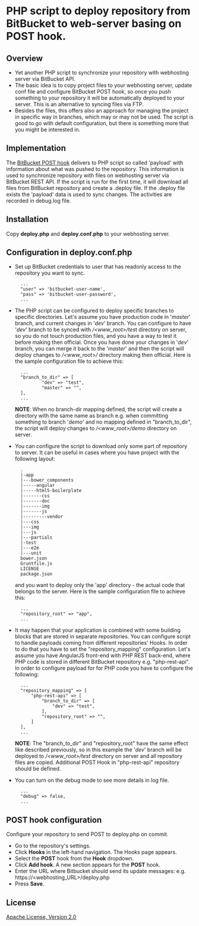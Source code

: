 # PHP script to deploy repository from BitBucket to web-server basing on POST hook. #

## Overview ##
* Yet another PHP script to synchronize your repository with webhosting server via BitBucket API. 
* The basic idea is to copy project files to your webhosting server, update conf file and configure BitBucket POST hook, so once you push something to your repository it will be automatically deployed to your server. This is an alternative to syncing files via FTP.
* Besides the files, this offers also an approach for managing the project in specific way in branches, which may or may not be used. The script is good to go with default configuration, but there is something more that you might be interested in.

## Implementation ##
The [BitBucket POST hook](https://confluence.atlassian.com/display/BITBUCKET/POST+hook+management) delivers to PHP script so called 'payload' with information about what was pushed to the repository. This information is used to synchronize repository with files on webhosting server via BitBucket REST API. If the script is run for the first time, it will download all files from BitBucket repository and create a .deploy file. If the .deploy file exists the 'payload' data is used to sync changes. The activities are recorded in debug.log file.

## Installation ##
Copy **deploy.php** and **deploy.conf.php** to your webhosting server.

## Configuration in deploy.conf.php ##
* Set up BitBucket credentials to user that has readonly access to the repository you want to sync.

		...
		"user" => 'bitbucket-user-name',
		"pass" => 'bitbucket-user-password',
		...

* The PHP script can be configured to deploy specific branches to specific directories. Let's assume you have production code in '*master*' branch, and current changes in '*dev*' branch. You can configure to have '*dev*' branch to be synced with  */<www_root>/tes*t directory on server, so you do not touch production files, and you have a way to test it before making then official. Once you have done your changes in '*dev*' branch, you can merge it back to the '*master*' and then the script will deploy changes to */<www_root>/* directory making then official. Here is the sample configuration file to achieve this: 

		...
		"branch_to_dir" => [
				"dev" => "test", 
				"master" => "",
		],
		...

	**NOTE**: When no branch-dir mapping defined, the script will create a directory with the same name as branch e.g. when committing something to branch '*demo*' and no mapping defined in "branch_to_dir", the script will deploy changes to  */<www_root>/demo* directory on server.

* You can configure the script to download only some part of repository to server. It can be useful in cases where you have project with the following layout:

		.
		|-app
		|---bower_components
		|-----angular
		|-----html5-boilerplate
		|-------css
		|-------doc
		|-------img
		|-------js
		|---------vendor
		|---css
		|---img
		|---js
		|---partials
		|-test
		|---e2e
		|---unit
		bower.json
		Gruntfile.js
		LICENSE
		package.json	


	and you want to deploy only the 'app' directory - the actual code that belongs to the server. Here is the sample configuration file to achieve this:

		...
		"repository_root" => "app",
		...

* It may happen that your application is combined with some building blocks that are stored in separate repositories. You can configure script to handle payloads coming from different repositories' Hooks. In order to do that you have to set the "repository_mapping" configuration. Let's assume you have AngularJS front-end with PHP REST back-end, where PHP code is stored in different BitBucket repository e.g. "php-rest-api". In order to configure payload for for PHP code you have to configure the following:

		...
		"repository_mapping" => [
			"php-rest-api" => [
				"branch_to_dir" => [
					"dev" => "test",
				],
				"repository_root" => "",
			]
		],
		...

	**NOTE**: The "branch_to_dir" and "repository_root" have the same effect like described previously, so in this example the '*dev*' branch will be deployed to */<www_root>/test* directory on server and all repository files are copied. Additional POST Hook in "php-rest-api" repository should be defined.

* You can turn on the debug mode to see more details in log file. 

		...
		"debug" => false,
		...

## POST hook configuration ##
Configure your repository to send POST to deploy.php on commit. 

* Go to the repository's  settings.
* Click **Hooks** in the left-hand navigation. The Hooks page appears.
* Select the **POST** hook from the **Hook** dropdown.
* Click **Add hook**. A new section appears for the **POST** hook.
* Enter the URL where Bitbucket should send its update messages: e.g. https://<webhosting_URL>/deploy.php
* Press **Save**.

## License ##
[Apache License, Version 2.0](http://www.apache.org/licenses/LICENSE-2.0)